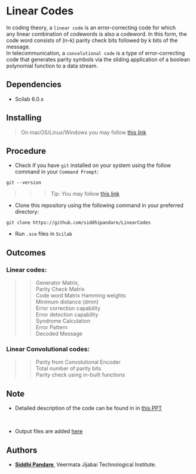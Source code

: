 # Linear Codes

In coding theory, a ``linear code`` is an error-correcting code for which any linear combination of codewords is also a codeword.
In this form, the code word consists of (n-k) parity check bits followed by k bits of the message.<br />
In telecommunication, a ``convolutional code`` is a type of error-correcting code that generates parity symbols via the sliding application of a boolean polynomial function to a data stream. 


## Dependencies

* Scilab 6.0.x


## Installing

>On macOS/Linux/Windows you may follow [this link](https://www.scilab.org/download/6.0.2 "scilab install")

## Procedure
* Check if you have ``git`` installed on your system  using the follow command in your ``Command Prompt``:
```
git --version
```
  
 >>> Tip: You may follow [this link](https://git-scm.com/downloads "git download" ) 
    
* Clone this repository using the following command in your preferred directory:

```
git clone https://github.com/siddhipandare/LinearCodes

```
* Run `.sce` files in ``Scilab``

## Outcomes

### Linear codes:

>> Generator Matrix, </br>
Parity Check Matrix 
</br>Code word Matrix
Hamming weights</br>
 Minimum distance (dmin)</br>
Error correction capability</br>
Error detection capability</br>
Syndrome Calculation</br>
Error Pattern</br>
Decoded Message</br>

### Linear Convolutional codes:
>> Parity from Convolutional Encoder</br>
Total number of parity bits</br>
Parity check using in-built functions</br>

## Note
 * Detailed description of the code can be found in in [this PPT](https://github.com/siddhipandare/LinearCodes/blob/master/LBC%20and%20Convolutional%20Codes.pptx "PPT") 
 </br>

 *  Output files are added [here](https://github.com/siddhipandare/LinearCodes/blob/master/Outputs/Linear%20Codes%20Output.docx"outputs")


## Authors

* [**Siddhi Pandare**](https://github.com/siddhipandare), Veermata Jijabai Technological Institute.






